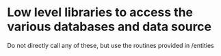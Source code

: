 # Low level libraries to access the various databases and data source

Do not directly call any of these, but use the routines provided in /entities
